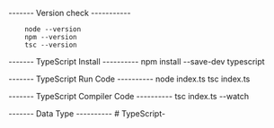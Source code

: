 ------- Version check -----------

        node --version
        npm --version
        tsc --version

------- TypeScript Install ----------
        npm install --save-dev typescript


 ------- TypeScript Run Code ----------
        node index.ts
        tsc index.ts

 ------- TypeScript Compiler Code ----------
        tsc index.ts --watch


------- Data Type ----------
    #   T y p e S c r i p t -  
 
